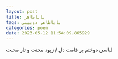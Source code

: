 ```yaml
---
layout: post
title: باباطاهر
tags: باباطاهر دوبیتی
categories: poem
date: 2023-05-12 11:54:09.865929
---
```


لباسی دوختم بر قامت دل / زپود محنت و تار محبت